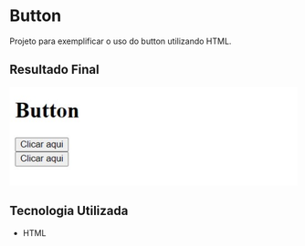 # Button
Projeto para exemplificar o uso do button utilizando HTML.

## Resultado Final

[<img src="./resultado.jpg" alt="button usando HTML">](https://priscila199.github.io/button/)

## Tecnologia Utilizada
- HTML